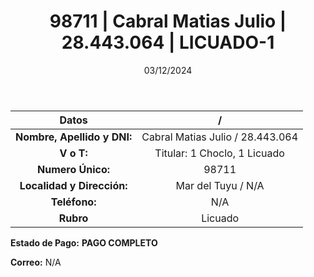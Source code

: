﻿---
title: 98711 | Cabral Matias Julio | 28.443.064 | LICUADO-1
date: 03/12/2024
draft: false
tags: ['mar-del-tuyu', 'titular', 'licuado']
---

|          **Datos**          |  /  |
|:---------------------------:|:---:|
| **Nombre, Apellido y DNI:** | Cabral Matias Julio / 28.443.064 |
|          **V o T:**         | Titular: 1 Choclo, 1 Licuado |
|      **Numero Único:**      | 98711 |
|  **Localidad y Dirección:** | Mar del Tuyu / N/A |
|        **Teléfono:**        | N/A |
|          **Rubro**          | Licuado |

**Estado de Pago:** **PAGO COMPLETO**

**Correo:** N/A
